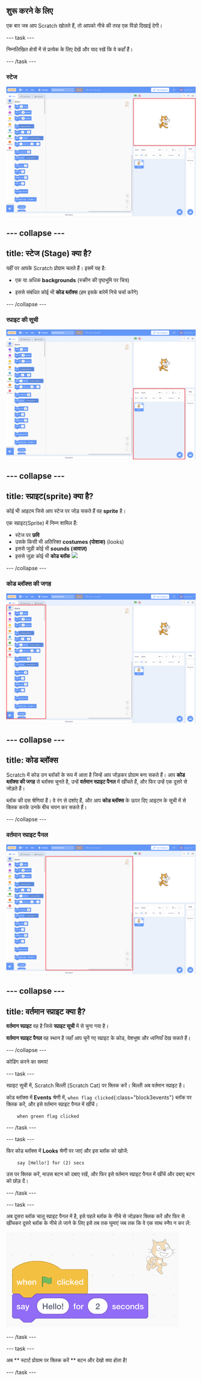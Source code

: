 ## शुरू करने के लिए

एक बार जब आप Scratch खोलते हैं, तो आपको नीचे की तरह एक विंडो दिखाई देगी।

\--- task \---

निम्नलिखित क्षेत्रों में से प्रत्येक के लिए देखें और याद रखें कि वे कहाँ हैं।

\--- /task \---

### स्टेज

![मंच के साथ स्क्रैच विंडो पर प्रकाश डाला गया](images/hlStage.png)

## \--- collapse \---

## title: स्टेज (Stage) क्या है?

यहीं पर आपके Scratch प्रोग्राम चलते हैं। इसमें यह है:

* एक या अधिक **backgrounds** \(स्क्रीन की पृष्ठभूमि पर चित्र\)

* इससे संबंधित कोई भी **कोड ब्लॉक्स** (हम इसके बारेमें निचे चर्चा करेंगे)

\--- /collapse \---

### स्प्राइट की सूची

![स्प्राइट सूची के साथ विंडो स्क्रैच करें](images/hlSpriteList.png)

## \--- collapse \---

## title: स्प्राइट(sprite) क्या है?

कोई भी आइटम जिसे आप स्टेज पर जोड़ सकते हैं वह **sprite** है।

एक स्प्राइट(Sprite) में निम्न शामिल हैं:

* स्टेज पर **छवि**
* उसके किसी भी अतिरिक्त **costumes (पोशाक)** \(looks\)
* इससे जुड़ी कोई भी **sounds (आवाज़)**
* इससे जुड़ा कोई भी **कोड ब्लॉक** ![](images/setup2.png)

\--- /collapse \---

### कोड ब्लॉक्स की जगह

![ब्लॉक फूस के साथ स्क्रैच विंडो पर प्रकाश डाला गया](images/hlBlocksPalette.png)

## \--- collapse \---

## title: कोड ब्लॉक्स

Scratch में कोड उन ब्लॉकों के रूप में आता है जिन्हें आप जोड़कर प्रोग्राम बना सकते हैं। आप **कोड ब्लॉक्स की जगह** से ब्लॉक्स चुनते है, उन्हें **वर्तमान स्प्राइट पैनल** में खींचते हैं, और फिर उन्हें एक दूसरे से जोड़ते हैं।

ब्लॉक की दस श्रेणियां हैं। वे रंग से दर्शाए हैं, और आप **कोड ब्लॉक्स** के ऊपर दिए आइटम के सूची में से क्लिक करके उनके बीच चयन कर सकते हैं।

\--- /collapse \---

### वर्तमान स्प्राइट पैनल

![वर्तमान स्प्राइट पैनल के साथ स्क्रैच विंडो पर प्रकाश डाला गया](images/hlCurrentSpritePanel.png)

## \--- collapse \---

## title: वर्तमान स्प्राइट क्या है?

**वर्तमान स्प्राइट** वह है जिसे **स्प्राइट सूची** में से चुना गया है।

**वर्तमान स्प्राइट पैनल** वह स्थान है जहाँ आप चुनें गए स्प्राइट के कोड, वेशभूषा और ध्वनियाँ देख सकते हैं।

\--- /collapse \---

कोडिंग करने का समय!

\--- task \---

स्प्राइट सूची में, Scratch बिल्ली (Scratch Cat) पर क्लिक करें। बिल्ली अब वर्तमान स्प्राइट है।

कोड ब्लॉक्स में **Events** श्रेणी में, `when flag clicked`{:class="block3events"} ब्लॉक पर क्लिक करें, और इसे वर्तमान स्प्राइट पैनल में खींचें।

```blocks3
    when green flag clicked
```

\--- /task \---

\--- task \---

फिर कोड ब्लॉक्स में **Looks** श्रेणी पर जाएं और इस ब्लॉक को खोजें:

```blocks3
    say [Hello!] for (2) secs
```

उस पर क्लिक करें, माउस बटन को दबाए रखें, और फिर इसे वर्तमान स्प्राइट पैनल में खींचें और दबाए बटन को छोड़ दें।

\--- /task \---

\--- task \---

अब दूसरा ब्लॉक चालू स्प्राइट पैनल में है, इसे पहले ब्लॉक के नीचे से जोड़कर क्लिक करें और फिर से खींचकर दूसरे ब्लॉक के नीचे ले जाने के लिए इसे तब तक घुमाएं जब तक कि वे एक साथ स्नैप न कर लें:

![](images/setup3.png)

\--- /task \---

\--- task \---

अब ** स्टार्ट प्रोग्राम पर क्लिक करें ** बटन और देखो क्या होता है!

\--- /task \---